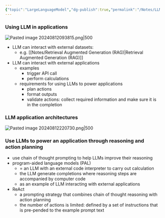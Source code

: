 ```yaml
---
{"topic":"LargeLanguageModel","dg-publish":true,"permalink":"/Notes/LLM-powered Application/","dgPassFrontmatter":true,"noteIcon":""}
---
```


### Using LLM in applications
![Pasted image 20240812093815.png|500](/img/user/_assets/images/Pasted%20image%2020240812093815.png)
- LLM can interact with external datasets: 
	- e.g. [[Notes/Retrieval Augmented Generation (RAG)\|Retrieval Augmented Generation (RAG)]]
- LLM can interact with external applications
	- examples
		- trigger API call
		- perform calculations
	- requirements for using LLMs to power applications
		- plan actions
		- format outputs
		- validate actions: collect required information and make sure it is in the completion


### LLM application architectures
![Pasted image 20240812220730.png|500](/img/user/_assets/images/Pasted%20image%2020240812220730.png)

### Use LLMs to power an application through reasoning and action planning
- use chain of thought prompting to help LLMs improve their reasoning
- program-aided language models (PAL)
	- = an LLM with an external code interpreter to carry out calculation
	- the LLM generate completions where reasoning steps are accompanied by computer code
	- as an example of LLM interacting with external applications
- ReAct
	- a prompting strategy that combines chain of thought reasoning with action planning
	- the number of actions is limited: defined by a set of instructions that is pre-pended to the example prompt text
